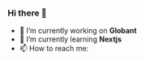 ### Hi there 👋

- 🔭 I’m currently working on **Globant**
- 🌱 I’m currently learning **Nextjs**
- 📫 How to reach me: 
